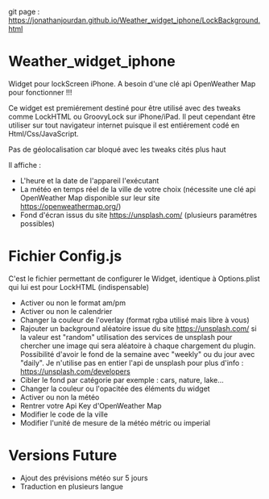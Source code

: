 git page : https://jonathanjourdan.github.io/Weather_widget_iphone/LockBackground.html

# Weather_widget_iphone
Widget pour lockScreen iPhone. A besoin d'une clé api OpenWeather Map pour fonctionner !!!

Ce widget est premiérement destiné pour être utilisé avec des tweaks comme LockHTML ou GroovyLock sur iPhone/iPad.
Il peut cependant être utiliser sur tout navigateur internet puisque il est entiérement codé en Html/Css/JavaScript.

Pas de géolocalisation car bloqué avec les tweaks cités plus haut

Il affiche : 
  - L'heure et la date de l'appareil l'exécutant
  - La météo en temps réel de la ville de votre choix (nécessite une clé api OpenWeather Map disponible sur leur site https://openweathermap.org/)
  - Fond d'écran issus du site https://unsplash.com/ (plusieurs paramétres possibles)
  
  # Fichier Config.js
  
C'est le fichier permettant de configurer le Widget, identique à Options.plist qui lui est pour LockHTML (indispensable)
 - Activer ou non le format am/pm
 - Activer ou non le calendrier
 - Changer la couleur de l'overlay (format rgba utilisé mais libre à vous)
 - Rajouter un background aléatoire issue du site https://unsplash.com/ si la valeur est "random" utilisation des services de unsplash pour chercher une image qui sera aléatoire à chaque chargement du plugin. Possibilité d'avoir le fond de la semaine avec "weekly" ou du jour avec "daily". Je n'utilise pas en entier l'api de unsplash pour plus d'info : https://unsplash.com/developers
 - Cibler le fond par catégorie par exemple : cars, nature, lake...
 - Changer la couleur ou l'opacitée des éléments du widget
 - Activer ou non la météo
 - Rentrer votre Api Key d'OpenWeather Map
 - Modifier le code de la ville
 - Modifier l'unité de mesure de la météo métric ou imperial

# Versions Future
- Ajout des prévisions météo sur 5 jours
- Traduction en plusieurs langue
